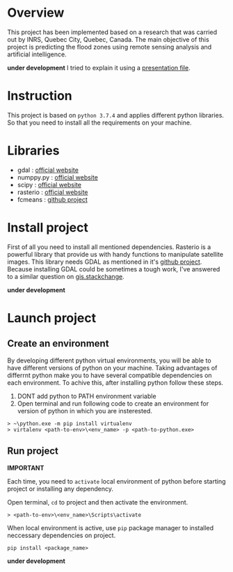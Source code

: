 # Overview
This project has been implemented based on a research that was carried out by INRS, Quebec City, Quebec, Canada. The main objective of this project is 
predicting the flood zones using remote sensing analysis and artificial intelligence.

**under development**
I tried to explain it using a [presentation file](https://github.com/arashmad/flood-prediction/blob/master/POTENTIAL_OF_HISTORICAL_LANDSAT_TM_ETM_IMAGERY_FOR_THE_DELINEATION_V1.pptx).

# Instruction
This project is based on `python 3.7.4` and applies different python libraries. So that you need to install all the requirements on your machine.

# Libraries
- gdal : [official website](https://gdal.org/)
- numppy.py : [official website](https://numpy.org/)
- scipy : [official website](https://scipy.org/)
- rasterio : [official website](https://rasterio.readthedocs.io/en/latest/)
- fcmeans : [github project](https://github.com/omadson/fuzzy-c-means)

# Install project
First of all you need to install all mentioned dependencies.
Rasterio is a  powerful library that provide us with handy functions to manipulate satellite images. This library needs GDAL as mentioned in it's [github project](https://github.com/mapbox/rasterio).
Because installing GDAL could be sometimes a tough work, I've answered to a similar question on [gis.stackchange](https://gis.stackexchange.com/questions/343835/installing-rasterio-and-gdal-api-in-a-virtuallenv-in-windows-10/371720#371720).

**under development**

# Launch project
## Create an environment
By developing different python virtual environments, you will be able to have different versions of python on your machine. Taking advantages of differrnt python make you to have several compatible dependencies on each environment. To achive this, after installing python follow these steps.

1. DONT add python to PATH environment variable
2. Open terminal and run following code to create an environment for version of python in which you are insterested.
```
> ~\python.exe -m pip install virtualenv
> virtalenv <path-to-env>\<env_name> -p <path-to-python.exe>
```
## Run project
**IMPORTANT**

Each time, you need to `activate` local environment of python before starting project or installing any dependency.

Open terminal, `cd` to project and then activate the environment.
```
> <path-to-env>\<env_name>\Scripts\activate
```
When local environment is active, use `pip` package manager to installed neccessary dependencies on project.
```
pip install <package_name>
```
**under development**
